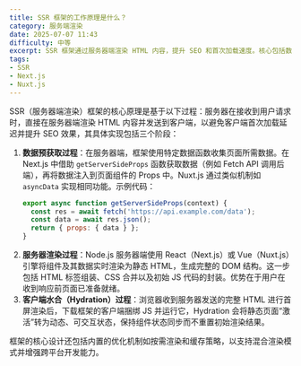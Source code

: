 ```yaml
---
title: SSR 框架的工作原理是什么？
category: 服务端渲染
date: 2025-07-07 11:43
difficulty: 中等
excerpt: SSR 框架通过服务器端渲染 HTML 内容，提升 SEO 和首次加载速度。核心包括数据预获取、服务器渲染和客户端水合三个阶段。
tags:
- SSR
- Next.js
- Nuxt.js
---
```

SSR（服务器端渲染）框架的核心原理是基于以下过程：服务器在接收到用户请求时，直接在服务器端渲染 HTML 内容并发送到客户端，以避免客户端首次加载延迟并提升 SEO 效果，其具体实现包括三个阶段：  
1.  **数据预获取过程**：在服务器端，框架使用特定数据函数收集页面所需数据。在 Next.js 中借助 `getServerSideProps` 函数获取数据（例如 Fetch API 调用后端），再将数据注入到页面组件的 Props 中。Nuxt.js 通过类似机制如 `asyncData` 实现相同功能。示例代码：  
    ```javascript
    export async function getServerSideProps(context) {
      const res = await fetch('https://api.example.com/data');
      const data = await res.json();
      return { props: { data } };
    }
    ```
2.  **服务器渲染过程**：Node.js 服务器端使用 React（Next.js）或 Vue（Nuxt.js）引擎将组件及其数据实时渲染为静态 HTML，生成完整的 DOM 结构。这一步包括 HTML 标签组装、CSS 合并以及初始 JS 代码的封装。优势在于用户在收到响应前页面已准备就绪。  
3.  **客户端水合（Hydration）过程**：浏览器收到服务器发送的完整 HTML 进行首屏渲染后，下载框架的客户端捆绑 JS 并运行它，Hydration 会将静态页面“激活”转为动态、可交互状态，保持组件状态同步而不重置初始渲染结果。  

框架的核心设计还包括内置的优化机制如按需渲染和缓存策略，以支持混合渲染模式并增强跨平台开发能力。
